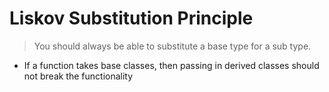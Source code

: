 # Liskov Substitution Principle

> You should always be able to substitute a base type for a sub type.

- If a function takes base classes, then passing in derived classes should not break the functionality
